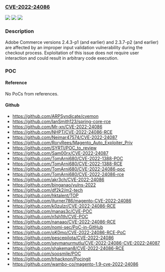 ### [CVE-2022-24086](https://cve.mitre.org/cgi-bin/cvename.cgi?name=CVE-2022-24086)
![](https://img.shields.io/static/v1?label=Product&message=Magento%20Commerce&color=blue)
![](https://img.shields.io/static/v1?label=Version&message=%3C%3D%202.4.3-p1%20&color=brighgreen)
![](https://img.shields.io/static/v1?label=Vulnerability&message=Improper%20Input%20Validation%20(CWE-20)&color=brighgreen)

### Description

Adobe Commerce versions 2.4.3-p1 (and earlier) and 2.3.7-p2 (and earlier) are affected by an improper input validation vulnerability during the checkout process. Exploitation of this issue does not require user interaction and could result in arbitrary code execution.

### POC

#### Reference
No PoCs from references.

#### Github
- https://github.com/ARPSyndicate/cvemon
- https://github.com/IanSmith123/spring-core-rce
- https://github.com/Mr-xn/CVE-2022-24086
- https://github.com/NHPT/CVE-2022-24086-RCE
- https://github.com/Neimar47574/CVE-2022-24087
- https://github.com/RoryRees/Magento_Auto_Exploiter_Priv
- https://github.com/SYRTI/POC_to_review
- https://github.com/Sam00rx/CVE-2022-24087
- https://github.com/TomArni680/CVE-2022-1388-POC
- https://github.com/TomArni680/CVE-2022-1388-RCE
- https://github.com/TomArni680/CVE-2022-24086-poc
- https://github.com/TomArni680/CVE-2022-24086-rce
- https://github.com/akr3ch/CVE-2022-24086
- https://github.com/binganao/vulns-2022
- https://github.com/df2k2/m2-tech
- https://github.com/hktalent/TOP
- https://github.com/jturner786/magento-CVE-2022-24086
- https://github.com/k0zulzr/CVE-2022-24086-RCE
- https://github.com/manas3c/CVE-POC
- https://github.com/n1sh1th/CVE-POC
- https://github.com/nanaao/CVE-2022-24086-RCE
- https://github.com/nomi-sec/PoC-in-GitHub
- https://github.com/oK0mo/CVE-2022-24086-RCE-PoC
- https://github.com/pescepilota/CVE-2022-24086
- https://github.com/seymanurmutlu/CVE-2022-24086-CVE-2022-24087
- https://github.com/shakeman8/CVE-2022-24086-RCE
- https://github.com/soosmile/POC
- https://github.com/trhacknon/Pocingit
- https://github.com/wambo-co/magento-1.9-cve-2022-24086

